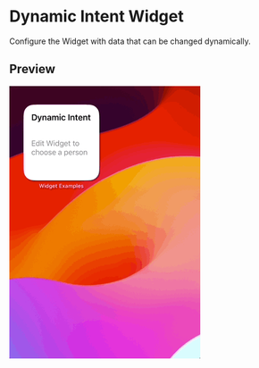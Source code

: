 # Dynamic Intent Widget

Configure the Widget with data that can be changed dynamically.

## Preview

![Dynamic Intent Widget](../../.resources/Recordings/DynamicIntentWidget.gif)
